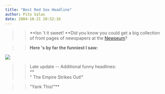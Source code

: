 ```yaml
---
title: "Best Red Sox Headline"
author: Pito Salas
date: 2004-10-21 20:52:10
---
```


>>

>> **Isn 't it sweet! **Did you know you could get a big collection of front
pages of newspapers at the
[Newseum](<http://www.newseum.org/todaysfrontpages/>)?

>>

>> **Here 's by far the funniest I saw:**

>>

>>
[![](https://i0.wp.com/s3.media.squarespace.com/production/1075723/12829350/weblogs/archives/redsox+win+2004-thumb.jpg?resize=200%2C278)](<http://s3.media.squarespace.com/production/1075723/12829350/weblogs/archives/redsox+win+2004.html>)

>>

>> Late update -- Additional funny headlines:  
>  **  
> " The Empire Strikes Out!"
>>

>> "Yank This!"**


